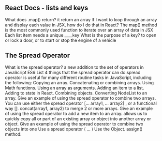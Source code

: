 ## React Docs - lists and keys
What does .map() return? it return an array
If I want to loop through an array and display  each value in JSX, how do I do that in React? The map() method is the most commonly used function to iterate over an array of data in JSX
Each list item needs a unique ____key
What is the purpose of a key? to open or lock a door, or to start or stop the engine of a vehicle
## The Spread Operator
What is the spread operator? a new addition to the set of operators in JavaScript ES6
List 4 things that the spread operator can do.spread operator is useful for many different routine tasks in JavaScript, including the following:
Copying an array.
Concatenating or combining arrays.
Using Math functions.
Using an array as arguments.
Adding an item to a list.
Adding to state in React.
Combining objects.
Converting NodeList to an array.
Give an example of using the spread operator to combine two arrays. You can use either the spread operator [... array1, ... array2] , or a functional way []. concat(array1, array2) to merge 2 or more arrays.
Give an example of using the spread operator to add a new item to an array. allows us to quickly copy all or part of an existing array or object into another array or object.
Give an example of using the spread operator to combine two objects into one Use a spread operator ( ... ) Use the Object. assign() method.